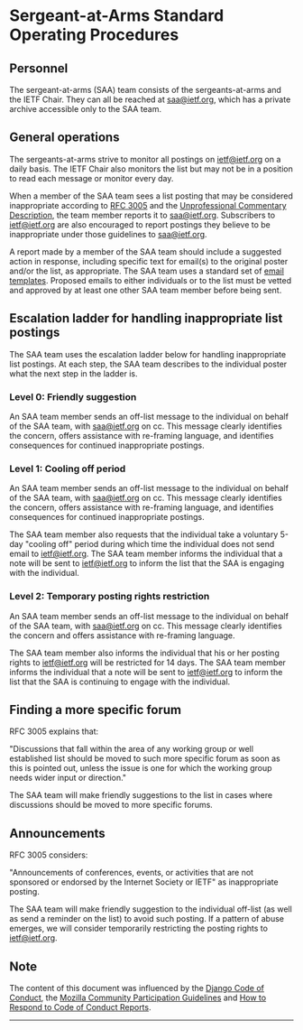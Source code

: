 # Sergeant-at-Arms Standard Operating Procedures

## Personnel

The sergeant-at-arms (SAA) team consists of the sergeants-at-arms and the IETF Chair. They can all be reached at saa@ietf.org, which has a private archive accessible only to the SAA team.

## General operations

The sergeants-at-arms strive to monitor all postings on ietf@ietf.org on a daily basis. The IETF Chair also monitors the list but may not be in a position to read each message or monitor every day.

When a member of the SAA team sees a list posting that may be considered inappropriate according to [RFC 3005] and the [Unprofessional Commentary Description], the team member reports it to saa@ietf.org. Subscribers to ietf@ietf.org are also encouraged to report postings they believe to be inappropriate under those guidelines to saa@ietf.org. 

A report made by a member of the SAA team should include a suggested action in response, including specific text for email(s) to the original poster and/or the list, as appropriate. The SAA team uses a standard set of [email templates]. Proposed emails to either individuals or to the list must be vetted and approved by at least one other SAA team member before being sent.

## Escalation ladder for handling inappropriate list postings

The SAA team uses the escalation ladder below for handling inappropriate list postings. At each step, the SAA team describes to the individual poster what the next step in the ladder is.

### Level 0: Friendly suggestion

An SAA team member sends an off-list message to the individual on behalf of the SAA team, with saa@ietf.org on cc. This message clearly identifies the concern, offers assistance with re-framing language, and identifies consequences for continued inappropriate postings.

### Level 1: Cooling off period

An SAA team member sends an off-list message to the individual on behalf of the SAA team, with saa@ietf.org on cc. This message clearly identifies the concern, offers assistance with re-framing language, and identifies consequences for continued inappropriate postings. 

The SAA team member also requests that the individual take a voluntary 5-day "cooling off" period during which time the individual does not send email to ietf@ietf.org. The SAA team member informs the individual that a note will be sent to ietf@ietf.org to inform the list that the SAA is engaging with the individual.

### Level 2: Temporary posting rights restriction

An SAA team member sends an off-list message to the individual on behalf of the SAA team, with saa@ietf.org on cc. This message clearly identifies the concern and offers assistance with re-framing language.

The SAA team member also informs the individual that his or her posting rights to ietf@ietf.org will be restricted for 14 days. The SAA team member informs the individual that a note will be sent to ietf@ietf.org to inform the list that the SAA is continuing to engage with the individual.

## Finding a more specific forum

RFC 3005 explains that:

"Discussions that fall within the area of any working group or well established list should be moved to such more specific forum as soon as this is pointed out, unless the issue is one for which the working group needs wider input or direction."

The SAA team will make friendly suggestions to the list in cases where discussions should be moved to more specific forums. 

## Announcements

RFC 3005 considers:

"Announcements of conferences, events, or activities that are not sponsored or endorsed by the Internet Society or IETF" as inappropriate posting. 

The SAA team will make friendly suggestion to the individual off-list (as well as send a reminder on the list) to avoid such posting. If a pattern of abuse emerges, we will consider temporarily restricting the posting rights to ietf@ietf.org. 

## Note

The content of this document was influenced by the [Django Code of Conduct], the [Mozilla Community Participation Guidelines] and [How to Respond to Code of Conduct Reports].


---
[RFC 3005]: https://tools.ietf.org/html/rfc3005
[Unprofessional Commentary Description]:  https://github.com/linuxwolf/ietf-saa/blob/master/unprofessional-commentary.md
[email templates]: https://github.com/linuxwolf/ietf-saa/tree/master/email%20templates
[Contributor Covenant]: https://www.contributor-covenant.org/
[Django Code of Conduct]: https://www.djangoproject.com/conduct/
[Mozilla Community Participation Guidelines]: https://www.mozilla.org/en-US/about/governance/policies/participation/
[How to Respond to Code of Conduct Reports]: https://frameshiftconsulting.com/code-of-conduct-book/
